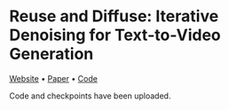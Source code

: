 # Reuse and Diffuse: Iterative Denoising for Text-to-Video Generation

[Website](https://anonymous0x233.github.io/ReuseAndDiffuse) • [Paper](https://arxiv.org/abs/2309.03549) • [Code](https://github.com/anonymous0x233/ReuseAndDiffuse)

Code and checkpoints have been uploaded.


